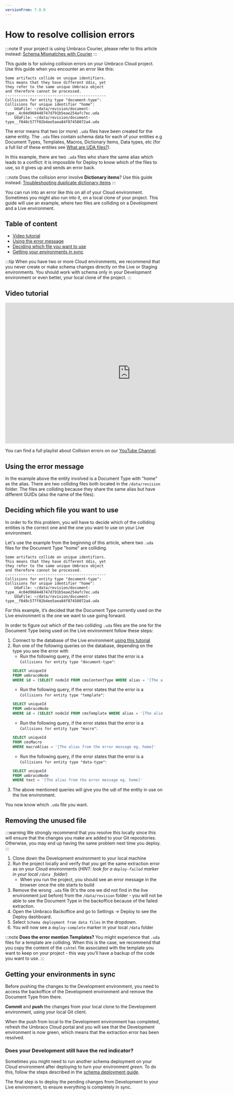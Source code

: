 ```yaml
---
versionFrom: 7.0.0
---
```


# How to resolve collision errors

:::note
If your project is using Umbraco Courier, please refer to this article instead: [Schema Mismatches with Courier](../../Courier/Structure-Errors-Courier)
:::

This guide is for solving collision errors on your Umbraco Cloud project. Use this guide when you encounter an error like this:

    Some artifacts collide on unique identifiers.
    This means that they have different Udis, yet
    they refer to the same unique Umbraco object
    and therefore cannot be processed.
    ---------------------------------------------
    Collisions for entity type "document-type":
    Collisions for unique identifier "home":
        UdaFile: ~/data/revision/document-type__4c04d968448747d791b5eae254afc7ec.uda
        UdaFile: ~/data/revision/document-type__f848c577f02b4ee5aea84f87458072a4.uda

The error means that two (or more) `.uda` files have been created for the same entity. The `.uda` files contain schema data for each of your entities e.g Document Types, Templates, Macros, Dictionary Items, Data types, etc (for a full list of these entities see [What are UDA files?](../../../Deployment/Deploy-Operations/Extract-schema-to-data-files/#what-are-uda-files)).

In this example, there are two `.uda` files who share the same alias which leads to a conflict: it is impossible for Deploy to know which of the files to use, so it gives up and sends an error back.

:::note
Does the collision error involve **Dictionary items**?
Use this guide instead: [Troubleshooting duplicate dictionary items](../Duplicate-Dictionary-Items)
:::

You can run into an error like this on all of your Cloud environment. Sometimes you might also run into it, on a local clone of your project. This guide will use an example, where two files are colliding on a Development and a Live environment.

## Table of content

* [Video tutorial](#video-tutorial)
* [Using the error message](#using-the-error-message)
* [Deciding which file you want to use](#deciding-which-file-you-want-to-use)
* [Getting your environments in sync](#getting-your-environments-in-sync)

:::tip
When you have two or more Cloud environments, we recommend that you never create or make schema changes directly on the Live or Staging environments. You should work with schema only in your Development environment or even better, your local clone of the project.
:::

## Video tutorial

<iframe width="800" height="450" src="https://www.youtube.com/embed/I60utxMLoG4?rel=0" frameborder="0" allow="autoplay; encrypted-media" allowfullscreen></iframe>

You can find a full playlist about Collision errors on our [YouTube Channel](https://www.youtube.com/playlist?list=PLgX62vUaGZsHAKusJRjVyquIV47eJgjDq).

## Using the error message

In the example above the entity involved is a Document Type with "home" as the alias. There are two colliding files both located in the `/data/revision` folder. The files are colliding because they share the same alias but have different GUIDs (also the name of the files).

## Deciding which file you want to use

In order to fix this problem, you will have to decide which of the colliding entities is the correct one and the one you want to use on your Live environment.

Let's use the example from the beginning of this article, where two `.uda` files for the Document Type "home" are colliding.

    Some artifacts collide on unique identifiers.
    This means that they have different Udis, yet
    they refer to the same unique Umbraco object
    and therefore cannot be processed.
    ---------------------------------------------
    Collisions for entity type "document-type":
    Collisions for unique identifier "home":
        UdaFile: ~/data/revision/document-type__4c04d968448747d791b5eae254afc7ec.uda
        UdaFile: ~/data/revision/document-type__f848c577f02b4ee5aea84f87458072a4.uda

For this example, it’s decided that the Document Type currently used on the Live environment is the one we want to use going forward.

In order to figure out which of the two colliding `.uda` files are the one for the Document Type being used on the Live environment follow these steps:

1. Connect to the database of the Live environment [using this tutorial](../../../Databases/Cloud-Database#connecting-to-your-cloud-database-locally)
2. Run one of the following queries on the database, depending on the type you see the error with
    * Run the following query, if the error states that the error is a `Collisions for entity type "document-type"`:
    ```sql
    SELECT uniqueId
    FROM umbracoNode
    WHERE id = (SELECT nodeId FROM cmsContentType WHERE alias = '[The alias from the error message eg. home]')
    ```
    * Run the following query, if the error states that the error is a `Collisions for entity type "template"`:
    ```sql
    SELECT uniqueId
    FROM umbracoNode
    WHERE id = (SELECT nodeId FROM cmsTemplate WHERE alias = '[The alias from the error message eg. home]')
    ```
    * Run the following query, if the error states that the error is a `Collisions for entity type "macro"`:
    ```sql
    SELECT uniqueId
    FROM cmsMacro
    WHERE macroAlias = '[The alias from the error message eg. home]'
    ```
    * Run the following query, if the error states that the error is a `Collisions for entity type "data-type"`:
    ```sql
    SELECT uniqueId
    FROM umbracoNode
    WHERE text = '[The alias from the error message eg. home]'
    ```
3. The above mentioned queries will give you the udi of the entity in use on the live environment.

You now know which `.uda` file you want.

## Removing the unused file

:::warning
We strongly recommend that you resolve this locally since this will ensure that the changes you make are added to your Git repositories. Otherwise, you may end up having the same problem next time you deploy.
:::

1. Clone down the Development environment to your local machine
2. Run the project locally and verify that you get the same extraction error as on your Cloud environments (*HINT: look for a `deploy-failed` marker in your local `/data ` folder*)
    * When you run the project, you should see an error message in the browser once the site starts to build
3. Remove the wrong `.uda` file (It's the one we did not find in the live environment just before) from the `/data/revision` folder - you will not be able to see the Document Type in the backoffice because of the failed extraction.
4. Open the Umbraco Backoffice and go to Settings -> Deploy to see the Deploy dashboard.
5. Select `Schema deployment from data files` in the dropdown.
6. You will now see a `deploy-complete` marker in your local `/data` folder

:::note
**Does the error mention Templates?**
You might experience that `.uda` files for a template are colliding. When this is the case, we recommend that you copy the content of the `cshtml` file associated with the template you want to keep on your project - this way you'll have a backup of the code you want to use.
:::

## Getting your environments in sync

Before pushing the changes to the Development environment, you need to access the backoffice of the Development environment and remove the Document Type from there.

**Commit** and **push** the changes from your local clone to the Development environment, using your local Git client.

When the push from local to the Development environment has completed, refresh the Umbraco Cloud portal and you will see that the Development environment is now green, which means that the extraction error has been resolved.

### Does your Development still have the red indicator?

Sometimes you might need to run another schema deployment on your Cloud environment after deploying to turn your environment *green*. To do this, follow the steps described in the [schema deployment guide](../../../Deployment/Deploy-Operations/Deploy-schema/).

The final step is to deploy the pending changes from Development to your Live environment, to ensure everything is completely in sync.
